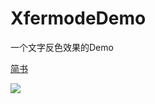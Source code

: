 # XfermodeDemo
一个文字反色效果的Demo

[简书](https://www.jianshu.com/p/b34605afbe17)

![](https://upload-images.jianshu.io/upload_images/5111131-f59a264530f6e863.gif?imageMogr2/auto-orient/strip)

